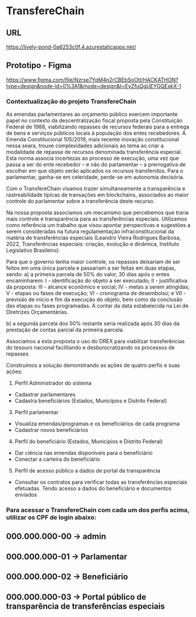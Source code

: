 # TransfereChain

## URL
https://lively-pond-0a6253c0f.4.azurestaticapps.net/

## Prototipo - Figma
https://www.figma.com/file/Nzrse7YqM4n2rCBEbSoOtI/HACKATHON?type=design&node-id=0%3A1&mode=design&t=EyZfuQgUEYGQExkX-1


### Contextualização do projeto TransfereChain 
As emendas parlamentares ao orçamento público exercem importante papel no contexto da descentralização fiscal proposta pela Constituição Federal de 1988, viabilizando repasses de recursos federais para a entrega de bens e serviços públicos locais à população dos entes recebedores. 
A Emenda Constitucional 105/2019, mais recente inovação constitucional nessa seara, trouxe complexidades adicionais ao tema ao criar a modalidade de repasse de recursos denominada transferência especial. Esta norma associa incertezas ao processo de execução, uma vez que passa a ser do ente recebedor – e não do parlamentar – a prerrogativa de escolher em que objeto serão aplicados os recursos transferidos. Para o parlamentar, ganha-se em celeridade, perde-se em autonomia decisória.

Com o TransfereChain visamos trazer simultaneamente a transparência e rastreabilidade típicas de transações em blockchains, associados ao maior controle do parlamentar sobre a transferência deste recurso.

Na nossa proposta associamos um mecanismo que percebemos que traria mais controle e transparência para as transferências especiais.
Utilizamos como referência um trabalho que visou apontar perspectivas e sugestões a serem consideradas na futura regulamentação infraconstitucional da matéria de transferências especiais (Leandro Vieira Rodrigues Barbosa, 2022, Transferências especiais: criação, evolução e dinâmica, Instituto Legislativo Brasileiro):

Para que o governo tenha maior controle, os repasses deixariam de ser feitos em uma única parcela e passariam a ser feitas em duas etapas, sendo: 
a) a primeira parcela de 50% do valor, 30 dias após o entes encaminharem: 
I - identificação do objeto a ser executado; 
II - justificativa da proposta: 
III - alcance econômico e social; 
IV - metas a serem atingidas; 
V - etapas ou fases de execução; 
VI - cronograma de desembolso; e 
VII - previsão de início e fim da execução do objeto, bem como da conclusão das etapas ou fases programadas. A contar da data estabelecida na Lei de Diretrizes Orçamentárias. 

b) a segunda parcela dos 50% restante seria realizada após 30 dias da prestação de contas parcial da primeira parcela.  

Associamos a esta proposta o uso do DREX para viabilizar transferências do tesouro nacional facilitando e desburocratizando os processos de repasses.

Construímos a solução demonstrando as ações de quatro perfis e suas ações:
1) Perfil Administrador do sistema
  *  Cadastrar parlamentares
  *  Cadastra beneficiários (Estados, Municípios e Distrito Federal)
3) Perfil parlamentar
  * Visualiza emendas/programas e os beneficiários de cada programa
  * Cadastrar novos beneficiários
4) Perfil do beneficiário (Estados, Municípios e Distrito Federal)
  * Dar ciência nas emendas disponíveis para o beneficiário
  * Conectar a carteira do beneficiário
5) Perfil de acesso público a dados de portal da transparência 
  * Consultar os contratos para verificar todas as transferências especiais efetuadas. Tendo acesso a dados do beneficiário e documentos enviados

### Para acessar o TransfereChain com cada um dos perfis acima, utilizar os CPF de login abaixo:
## 000.000.000-00 -> admin
## 000.000.000-01 -> Parlamentar
## 000.000.000-02 -> Beneficiário
## 000.000.000-03 -> Portal público de transparência de transferências especiais 


